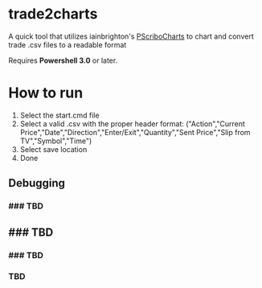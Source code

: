# trade2charts

A quick tool that utilizes iainbrighton's [PScriboCharts](https://github.com/iainbrighton/PScriboCharts) to chart and convert trade .csv files to a readable format

Requires __Powershell 3.0__ or later.

# How to run
1. Select the start.cmd file
2. Select a valid .csv with the proper header format: ("Action","Current Price","Date","Direction","Enter/Exit","Quantity","Sent Price","Slip from TV","Symbol","Time")
3. Select save location
4. Done

## Debugging

### ### TBD
## ### TBD
### ### TBD
### TBD